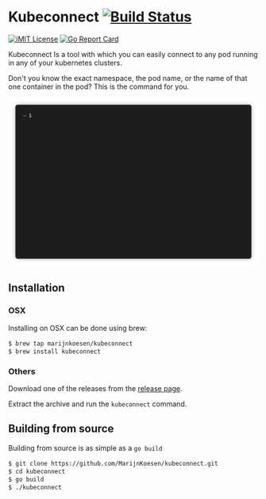 # Kubeconnect [![Build Status](https://travis-ci.org/marijnkoesen/kubeconnect.svg?branch=master)](https://travis-ci.org/marijnkoesen/kubeconnect)

[![iMIT License](https://img.shields.io/badge/license-mit-blue.svg)](https://github.com/marijnkoesen/kubeconnect/blob/master/LICENSE) [![Go Report Card](https://goreportcard.com/badge/github.com/marijnkoesen/kubeconnect)](https://goreportcard.com/report/github.com/marijnkoesen/kubeconnect)

Kubeconnect Is a tool with which you can easily connect to any pod running in any of your kubernetes clusters.

Don't you know the exact namespace, the pod name, or the name of that one container in the pod? This is the command for you.

<p align="center"><img src="/doc/demo.gif?raw=true"/></p>

## Installation

### OSX 

Installing on OSX can be done using brew:

```
$ brew tap marijnkoesen/kubeconnect
$ brew install kubeconnect
```

### Others

Download one of the releases from the [release page](https://github.com/MarijnKoesen/kubeconnect/releases).

Extract the archive and run the `kubeconnect` command.


## Building from source

Building from source is as simple as a `go build`

```
$ git clone https://github.com/MarijnKoesen/kubeconnect.git
$ cd kubeconnect
$ go build
$ ./kubeconnect
```
